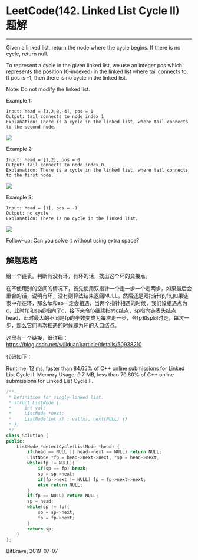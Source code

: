 # LeetCode(142. Linked List Cycle II) 题解
------
Given a linked list, return the node where the cycle begins. If there is no cycle, return null.

To represent a cycle in the given linked list, we use an integer pos which represents the position (0-indexed) in the linked list where tail connects to. If pos is -1, then there is no cycle in the linked list.

Note: Do not modify the linked list.

Example 1:

    Input: head = [3,2,0,-4], pos = 1
    Output: tail connects to node index 1
    Explanation: There is a cycle in the linked list, where tail connects to the second node.
![](https://assets.leetcode.com/uploads/2018/12/07/circularlinkedlist.png)

Example 2:

    Input: head = [1,2], pos = 0
    Output: tail connects to node index 0
    Explanation: There is a cycle in the linked list, where tail connects to the first node.
![](https://assets.leetcode.com/uploads/2018/12/07/circularlinkedlist.png)

Example 3:

    Input: head = [1], pos = -1
    Output: no cycle
    Explanation: There is no cycle in the linked list.

![](https://assets.leetcode.com/uploads/2018/12/07/circularlinkedlist_test3.png)
 

Follow-up:
Can you solve it without using extra space?



## 解题思路

给一个链表。判断有没有环，有环的话，找出这个环的交接点。

在不使用别的空间的情况下，首先使用双指针一个走一步一个走两步，如果最后会重合的话，说明有环，没有则算法结束返回NULL。然后还是双指针sp,fp,如果链表中存在环，那么fp和sp一定会相遇，当两个指针相遇的时候，我们设相遇点为c，此时fp和sp都指向了c，接下来令fp继续指向c结点，sp指向链表头结点head，此时最大的不同是fp的步数变成为每次走一步，令fp和sp同时走，每次一步，那么它们再次相遇的时候即为环的入口结点。

这里有一个链接，很详细：https://blog.csdn.net/willduan1/article/details/50938210

代码如下：

Runtime: 12 ms, faster than 84.65% of C++ online submissions for Linked List Cycle II.
Memory Usage: 9.7 MB, less than 70.60% of C++ online submissions for Linked List Cycle II.

```c++
/**
 * Definition for singly-linked list.
 * struct ListNode {
 *     int val;
 *     ListNode *next;
 *     ListNode(int x) : val(x), next(NULL) {}
 * };
 */
class Solution {
public:
    ListNode *detectCycle(ListNode *head) {
        if(head == NULL || head->next == NULL) return NULL;
        ListNode *fp = head->next->next, *sp = head->next;
        while(fp != NULL){
            if(sp == fp) break;
            sp = sp->next;
            if(fp->next != NULL) fp = fp->next->next;
            else return NULL;
        }
        if(fp == NULL) return NULL;
        sp = head;
        while(sp != fp){
            sp = sp->next;
            fp = fp->next;
        }
        return sp;
    }
};
```

BitBrave, 2019-07-07
